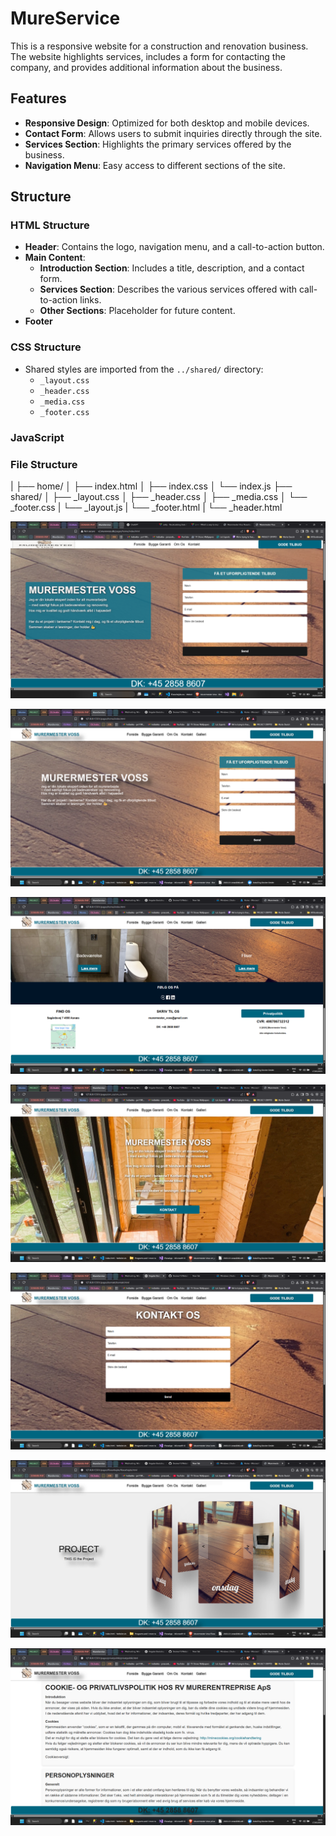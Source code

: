 # MureService

This is a responsive website for a construction and renovation business. The website highlights services, includes a form for contacting the company, and provides additional information about the business.

## Features

- **Responsive Design**: Optimized for both desktop and mobile devices.
- **Contact Form**: Allows users to submit inquiries directly through the site.
- **Services Section**: Highlights the primary services offered by the business.
- **Navigation Menu**: Easy access to different sections of the site.

## Structure

### HTML Structure

- **Header**: Contains the logo, navigation menu, and a call-to-action button.
- **Main Content**:
  - **Introduction Section**: Includes a title, description, and a contact form.
  - **Services Section**: Describes the various services offered with call-to-action links.
  - **Other Sections**: Placeholder for future content.
- **Footer**

### CSS Structure

- Shared styles are imported from the `../shared/` directory:
  - `_layout.css`
  - `_header.css`
  - `_media.css`
  - `_footer.css`

### JavaScript

### File Structure
|
├── home/
│   ├── index.html
│   ├── index.css
│   └── index.js
├── shared/
│   ├── _layout.css
│   ├── _header.css
│   ├── _media.css
│   └── _footer.css
|   └── _layout.js
|   └── _footer.html
|   └── _header.html

![alt text](<media/PicturesOfTheProject/Screenshot 1.png>) 

![alt text](<media/PicturesOfTheProject/Screenshot 2.png>) 

![alt text](<media/PicturesOfTheProject/Screenshot 3.png>) 

![alt text](<media/PicturesOfTheProject/Screenshot 4.png>) 

![alt text](<media/PicturesOfTheProject/Screenshot 5.png>) 

![alt text](<media/PicturesOfTheProject/Screenshot 6.png>) 

![alt text](<media/PicturesOfTheProject/Screenshot 7.png>)